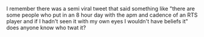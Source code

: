 I remember there was a semi viral tweet that said something like "there are some people who put in an 8 hour day with the apm and cadence of an RTS player and if I hadn't seen it with my own eyes I wouldn't have beliefs it" does anyone know who twat it?

